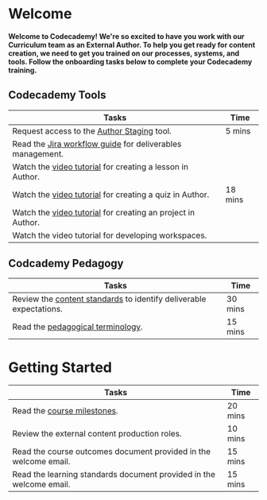 # Welcome
#### Welcome to Codecademy! We're so excited to have you work with our Curriculum team as an External Author. To help you get ready for content creation, we need to get you trained on our processes, systems, and tools. Follow the onboarding tasks below to complete your Codecademy training.

## Codecademy Tools

| Tasks  | Time  |
| ------------ | ------------ |
| Request access to the [Author Staging]() tool. | 5 mins  |
| Read the [Jira workflow guide](https://ryzacinc.github.io/external-author-onboarding/using-jira) for deliverables management.  |   |
| Watch the [video tutorial]() for creating a lesson in Author.  |   |
| Watch the [video tutorial](https://www.youtube.com/watch?v=hkXmTatucrA) for creating a quiz in Author.  | 18 mins  |
| Watch the [video tutorial]() for creating an project in Author.  |   |
| Watch the video tutorial for developing workspaces.  |   |

## Codcademy Pedagogy

| Tasks  | Time  |
| ------------ | ------------ |
| Review the [content standards](http://codecademy-curriculum-documentation.s3-website-us-east-1.amazonaws.com/) to identify deliverable expectations. | 30 mins  |
| Read the [pedagogical terminology](https://ryzacinc.github.io/external-author-onboarding/codecademy-pedagogy).  | 15 mins  |

# Getting Started

| Tasks  | Time  |
| ------------ | ------------ |
| Read the [course milestones](https://ryzacinc.github.io/external-author-onboarding/course-milestones).  | 20 mins  |
| Review the external content production roles.  | 10 mins  |
| Read the course outcomes document provided in the welcome email.  | 15 mins  |
| Read the learning standards document provided in the welcome email.  | 15 mins  |
